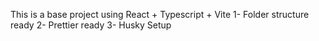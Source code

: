 This is a base project using React + Typescript + Vite
1- Folder structure ready
2- Prettier ready
3- Husky Setup